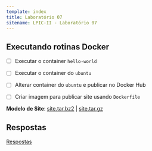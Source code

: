 ```yaml
---
template: index
title: Laboratório 07
sitename: LPIC-II - Laboratório 07
---
```


## Executando rotinas Docker 

* [ ] Executar o container `hello-world`
* [ ] Executar o container do `ubuntu`
* [ ] Alterar container do `ubuntu` e publicar no Docker Hub 
* [ ] Criar imagem para publicar site usando `Dockerfile`


**Modelo de Site**: [site.tar.bz2](site.tar.bz2) | [site.tar.gz](site.tar.gz)

## Respostas

[Respostas](respostas01.md)
